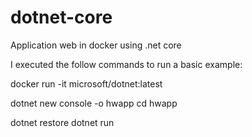 # dotnet-core
Application web in docker using .net core

I executed the follow commands to run a basic example:

docker run -it microsoft/dotnet:latest

dotnet new console -o hwapp
cd hwapp

dotnet restore
dotnet run


